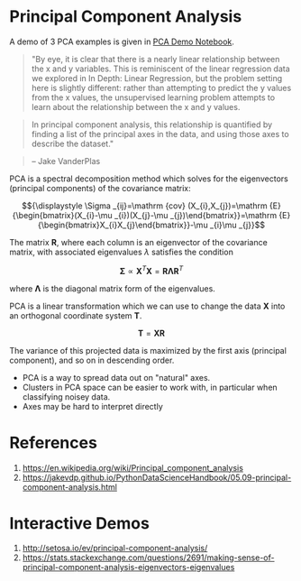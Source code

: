 # Principal Component Analysis

A demo of 3 PCA examples is given in [PCA Demo Notebook](https://github.com/pgromano/PCA_Notes/blob/master/PCA%20Demo.ipynb).

> "By eye, it is clear that there is a nearly linear relationship between the x and y variables. This is reminiscent of the linear regression data we explored in In Depth: Linear Regression, but the problem setting here is slightly different: rather than attempting to predict the y values from the x values, the unsupervised learning problem attempts to learn about the relationship between the x and y values.

> In principal component analysis, this relationship is quantified by finding a list of the principal axes in the data, and using those axes to describe the dataset."

> – Jake VanderPlas

PCA is a spectral decomposition method which solves for the eigenvectors (principal components) of the covariance matrix:

$${\displaystyle \Sigma _{ij}=\mathrm {cov} (X_{i},X_{j})=\mathrm {E} {\begin{bmatrix}(X_{i}-\mu _{i})(X_{j}-\mu _{j})\end{bmatrix}}=\mathrm {E} {\begin{bmatrix}X_{i}X_{j}\end{bmatrix}}-\mu _{i}\mu _{j}}$$

The matrix $\mathbf{R}$, where each column is an eigenvector of the covariance matrix, with associated eigenvalues $\lambda$ satisfies the condition

$$\mathbf{\Sigma} \propto \mathbf{X}^T \mathbf{X} = \mathbf{R} \mathbf{\Lambda} \mathbf{R}^T$$

where $\mathbf{\Lambda}$ is the diagonal matrix form of the eigenvalues.

PCA is a linear transformation which we can use to change the data $\mathbf{X}$ into an orthogonal coordinate system $\mathbf{T}$. 

$$\mathbf{T} = \mathbf{X} \mathbf{R}$$

The variance of this projected data is maximized by the first axis (principal component), and so on in descending order.

* PCA is a way to spread data out on "natural" axes. 
* Clusters in PCA space can be easier to work with, in particular when classifying noisey data.
* Axes may be hard to interpret directly

# References

1. https://en.wikipedia.org/wiki/Principal_component_analysis
1. https://jakevdp.github.io/PythonDataScienceHandbook/05.09-principal-component-analysis.html

# Interactive Demos

1. http://setosa.io/ev/principal-component-analysis/
1. https://stats.stackexchange.com/questions/2691/making-sense-of-principal-component-analysis-eigenvectors-eigenvalues

